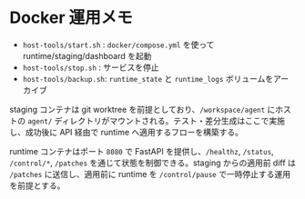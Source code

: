 # Docker 運用メモ

- `host-tools/start.sh` : `docker/compose.yml` を使って runtime/staging/dashboard を起動
- `host-tools/stop.sh`  : サービスを停止
- `host-tools/backup.sh`: `runtime_state` と `runtime_logs` ボリュームをアーカイブ

staging コンテナは git worktree を前提としており、`/workspace/agent` にホストの `agent/` ディレクトリがマウントされる。テスト・差分生成はここで実施し、成功後に API 経由で runtime へ適用するフローを構築する。

runtime コンテナはポート `8080` で FastAPI を提供し、`/healthz`, `/status`, `/control/*`, `/patches` を通じて状態を制御できる。staging からの適用前 diff は `/patches` に送信し、適用前に runtime を `/control/pause` で一時停止する運用を前提とする。
